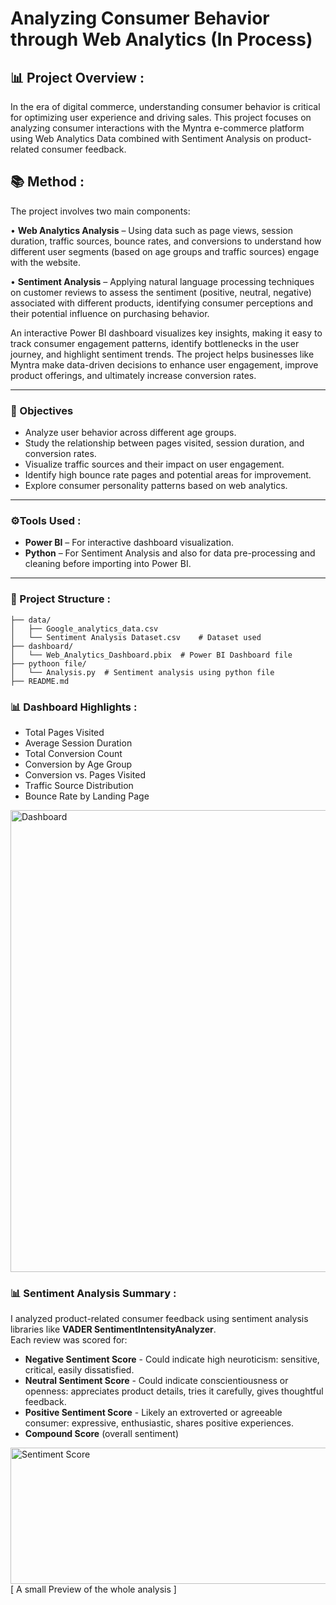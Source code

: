 # Analyzing Consumer Behavior through Web Analytics (In Process)

## 📊 Project Overview :
In the era of digital commerce, understanding consumer behavior is critical for optimizing user experience and driving sales. This project focuses on analyzing consumer interactions with the Myntra e-commerce platform using Web Analytics Data combined with Sentiment Analysis on product-related consumer feedback.

## 📚 Method :
The project involves two main components:

• **Web Analytics Analysis** – Using data such as page views, session duration, traffic sources, bounce rates, and conversions to understand how different user segments (based on age groups and traffic sources) engage with the website.

• **Sentiment Analysis** – Applying natural language processing techniques on customer reviews to assess the sentiment (positive, neutral, negative) associated with different products, identifying consumer perceptions and their potential influence on purchasing behavior.

An interactive Power BI dashboard visualizes key insights, making it easy to track consumer engagement patterns, identify bottlenecks in the user journey, and highlight sentiment trends. The project helps businesses like Myntra make data-driven decisions to enhance user engagement, improve product offerings, and ultimately increase conversion rates.

---
### 🎯 Objectives 
- Analyze user behavior across different age groups.
- Study the relationship between pages visited, session duration, and conversion rates.
- Visualize traffic sources and their impact on user engagement.
- Identify high bounce rate pages and potential areas for improvement.
- Explore consumer personality patterns based on web analytics.

---
### ⚙️Tools Used :
- **Power BI** – For interactive dashboard visualization.
- **Python** – For Sentiment Analysis and also for data pre-processing and cleaning before importing into Power BI.
---

### 📁 Project Structure :

```
├── data/
│   ├── Google_analytics_data.csv
│   └── Sentiment Analysis Dataset.csv    # Dataset used
├── dashboard/
│   └── Web_Analytics_Dashboard.pbix  # Power BI Dashboard file
├── pythoon file/
│   └── Analysis.py  # Sentiment analysis using python file
├── README.md
```

### 📊 Dashboard Highlights :

- Total Pages Visited
- Average Session Duration
- Total Conversion Count
- Conversion by Age Group
- Conversion vs. Pages Visited
- Traffic Source Distribution
- Bounce Rate by Landing Page
  
<img width="1308" height="739" alt="Dashboard" src="https://github.com/user-attachments/assets/e1a1f6a6-307e-425a-805e-d04c62a482b2" />

### 📊 Sentiment Analysis Summary :
I analyzed product-related consumer feedback using sentiment analysis libraries like **VADER SentimentIntensityAnalyzer**.  
Each review was scored for:  
- **Negative Sentiment Score**   - Could indicate high neuroticism: sensitive, critical, easily dissatisfied.
- **Neutral Sentiment Score**     - Could indicate conscientiousness or openness: appreciates product details, tries it carefully, gives thoughtful feedback.
- **Positive Sentiment Score**     - Likely an extroverted or agreeable consumer: expressive, enthusiastic, shares positive experiences.
- **Compound Score** (overall sentiment)
  
<img width="696" height="218" alt="Sentiment Score" src="https://github.com/user-attachments/assets/6a67e49f-c2ed-418d-9779-8779df021a15" />
[ A small Preview of the whole analysis ] 

